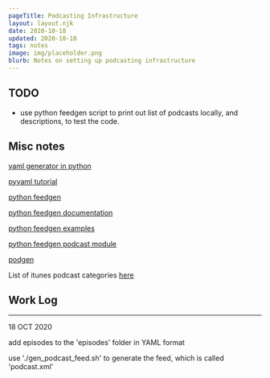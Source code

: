 ```yaml
---
pageTitle: Podcasting Infrastructure
layout: layout.njk
date: 2020-10-18
updated: 2020-10-18
tags: notes 
image: img/placeholder.png
blurb: Notes on setting up podcasting infrastructure
---
```


## TODO

- use python feedgen script to print out list of podcasts locally, and descriptions, to test the code.

## Misc notes

[yaml generator in python](https://github.com/yaml/pyyaml)

[pyyaml tutorial](http://zetcode.com/python/yaml/)

[python feedgen](https://github.com/lkiesow/python-feedgen)

[python feedgen documentation](https://feedgen.kiesow.be/api.html)

[python feedgen examples](https://www.programcreek.com/python/example/113191/feedgen.feed.FeedGenerator)

[python feedgen podcast module](https://feedgen.kiesow.be/ext/api.ext.podcast.html)

[podgen](https://podgen.readthedocs.io/en/latest/usage_guide/example.html)

List of itunes podcast categories [here](https://www.podcastinsights.com/itunes-podcast-categories/)

## Work Log

----
18 OCT 2020

add episodes to the 'episodes' folder in YAML format

use './gen_podcast_feed.sh' to generate the feed, which is called 'podcast.xml'